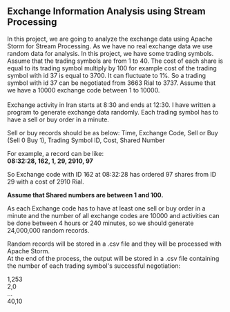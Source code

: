 ## Exchange Information Analysis using Stream Processing

In this project, we are going to analyze the exchange data using Apache Storm for Stream Processing. As we have no real exchange data we use random data for analysis. 
In this project, we have some trading symbols. Assume that the trading symbols are from 1 to 40. The cost of each share is equal to its trading symbol multiply by 100 for example cost of the trading symbol with id 37 is equal to 3700. It can fluctuate to 1%. So a trading symbol with id 37 can be negotiated from 3663 Rial to 3737. Assume that we have a 10000 exchange code between 1 to 10000.
<br />
<br />
Exchange activity in Iran starts at 8:30 and ends at 12:30. I have written a program to generate exchange data randomly. Each trading symbol has to have a sell or buy order in a minute.

Sell or buy records should be as below:
Time, Exchange Code, Sell or Buy (Sell 0 Buy 1), Trading Symbol ID, Cost, Shared Number

For example, a record can be like:<br />
**08:32:28, 162, 1, 29, 2910, 97**

So Exchange code with ID 162 at 08:32:28 has ordered 97 shares from ID 29 with a cost of  2910 Rial.

**Assume that Shared numbers are between 1 and 100.**
  
As each Exchange code has to have at least one sell or buy order in a minute and the number of all exchange codes are 10000 and activities can be done between 4 hours or 240 minutes, so we should generate 24,000,000 random records.

Random records will be stored in a .csv file and they will be processed with Apache Storm. <br />
At the end of the process, the output will be stored in a .csv file containing the number of each trading symbol's successful negotiation:

1,253<br />
2,0<br />
...<br />
40,10
